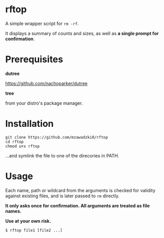 # rftop

A simple wrapper script for `rm -rf`.

It displays a summary of counts and sizes, as well as **a single prompt for confirmation**.

# Prerequisites

**dutree** 

https://github.com/nachoparker/dutree

**tree**

from your distro's package manager.

# Installation

```
git clone https://github.com/mzawadzki0/rftop
cd rftop
chmod u+x rftop
```
...and symlink the file to one of the direcories in PATH.

# Usage

Each name, path or wildcard from the arguments is checked for validity against existing files, and is later passed to `rm` directly.

**It only asks once for confirmation. All arguments are treated as file names.**

**Use at your own risk.**

```
$ rftop file1 [file2 ...]
```

